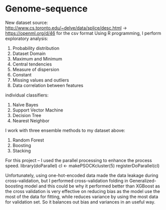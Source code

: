 # Genome-sequence


New dataset source: http://www.cs.toronto.edu/~delve/data/splice/desc.html -> https://openml.org/d/46 for the
csv format
Using R programming, I perform exploratory analysis:
1. Probability distribution
2. Dataset Domain
3. Maximum and Minimum
4. Central tendencies
5. Measure of dispersion
6. Constant
7. Missing values and outliers
8. Data correlation between features


individual classifiers:
1. Naïve Bayes
2. Support Vector Machine
3. Decision Tree
4. Nearest Neighbor


I work with three ensemble methods to my dataset above:
1. Random Forest
2. Boosting
3. Stacking

For this project – I used the parallel processing to enhance the process speed.
library(doParallel)
cl <- makePSOCKcluster(5)
registerDoParallel(cl)

Unfortunately, using one-hot-encoded data made the data leakage during cross-validation, but I
performed cross-validation folding in Generalized-boosting model and this could be why it performed
better than XGBoost as the cross validation is very effective on reducing bias as the model use the most
of the data for fitting, while reduces variance by using the most data for validation set. So it balances out
bias and variances in an useful way.
